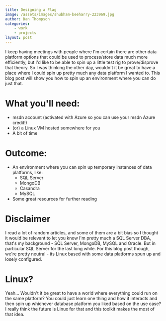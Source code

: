 ```yaml
---
title: Designing a Flag
image: /assets/images/shubham-beeharry-223969.jpg
author: Dan Thompson
categories:
    - work
    - projects
layout: post
---
```

I keep having meetings with people where I'm certain there are other data platform options that could be used to process/store data much more efficiently, but I'd like to be able to spin up a little test rig to prove/disprove that theory. So I was thinking the other day, wouldn't it be great to have a place where I could spin up pretty much any data platform I wanted to. This blog post will show you how to spin up an environment where you can do just that.

# What you'll need:
- msdn account (activated with Azure so you can use your msdn Azure credit!)
- (or) a Linux VM hosted somewhere for you
- A bit of time

# Outcome:
- An environment where you can spin up temporary instances of data platforms, like:
    - SQL Server
    - MongoDB
    - Casandra
    - MySQL
- Some great resources for further reading

# Disclaimer
I read a lot of random articles, and some of them are a bit bias so I thought it would be relevant to let you know I'm pretty much a SQL Server DBA, that's my background - SQL Server, MongoDB, MySQL and Oracle. But in particular SQL Server for the last long while. For this blog post though, we're pretty neutral - its Linux based with some data platforms spun up and losely configured.

# Linux?
Yeah... Wouldn't it be great to have a world where everything could run on the same platform? You could just learn one thing and how it interacts and then spin up whichever database platform you liked based on the use case? I really think the future is Linux for that and this toolkit makes the most of that idea.

